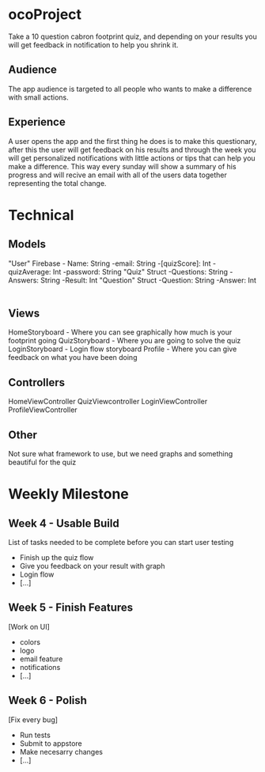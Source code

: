 # ocoProject
Take a 10 question cabron footprint quiz, and depending on your results you will get feedback in notification to help you shrink it.
​
## Audience
The app audience is targeted to all people who wants to make a difference with small actions.
​
## Experience
A user opens the app and the first thing he does is to make this questionary, after this the user will get feedback on his results and through the week you will get personalized notifications with little actions or tips that can help you make a difference. This way every sunday will show a summary of his progress and will recive an email with all of the users data together representing the total change.
​
# Technical
## Models
"User" Firebase
	- Name: String
	-email: String
	-[quizScore]: Int
	-quizAverage: Int
	-password: String
"Quiz" Struct
	-Questions: String
	-Answers: String
	-Result: Int
"Question" Struct
	-Question: String
	-Answer: Int
​
## Views
HomeStoryboard - Where you can see graphically how much is your footprint going 
 QuizStoryboard - Where you are going to solve the quiz
 LoginStoryboard - Login flow storyboard
 Profile - Where you can give feedback on what you have been doing
​
## Controllers
HomeViewController
QuizViewcontroller
LoginViewController
ProfileViewController
​
## Other
Not sure what framework to use, but we need graphs and something beautiful for the quiz
​
# Weekly Milestone
## Week 4 - Usable Build
List of tasks needed to be complete before you can start user testing
- Finish up the quiz flow
- Give you feedback on your result with graph
- Login flow
- [...]
​
## Week 5 - Finish Features
[Work on UI]
- colors
- logo
- email feature
- notifications
- [...]
​
## Week 6 - Polish
[Fix every bug]
- Run tests
- Submit to appstore
- Make necesarry changes
- [...]
